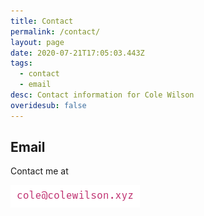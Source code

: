```yaml
---
title: Contact
permalink: /contact/
layout: page
date: 2020-07-21T17:05:03.443Z
tags:
  - contact
  - email
desc: Contact information for Cole Wilson
overidesub: false
---
```

## Email

Contact me at 

![email](/img/output-onlinetexttools-2-.png "email")